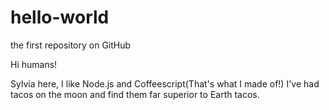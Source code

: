 # hello-world
the first repository on GitHub

Hi humans!

Sylvia here, I like Node.js and Coffeescript(That's what I made of!)
I've had tacos on the moon and find them far superior to Earth tacos.
